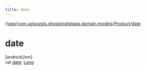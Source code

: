 ```yaml
---
title: date
---
```

//[app](../../../index.html)/[com.ugisozols.shoppinglistapp.domain.models](../index.html)/[Product](index.html)/[date](date.html)



# date



[androidJvm]\
val [date](date.html): [Long](https://kotlinlang.org/api/latest/jvm/stdlib/kotlin/-long/index.html)




